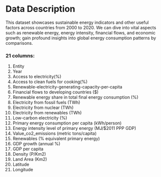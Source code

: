 # Data Description
  This dataset showcases sustainable energy indicators and other useful factors across countries from 2000 to 2020. We can dive into vital aspects such as renewable energy, energy intensity, financial flows, and economic growth; gain profound insights into global energy consumption patterns by comparisons.

### 21 columns:

1.	Entity
2.	Year
3.	Access to electricity(%)
4.	Access to clean fuels for cooking(%)
5.	Renewable-electricity-generating-capacity-per-capita
6.	Financial flows to developing countries ($)
7.	Renewable energy share in total final energy consumption (%)
8.	Electricity from fossil fuels (TWh)
9.	Electricity from nuclear (TWh)
10.	Electricity from renewables (TWh)
11.	Low-carbon electricity (%)
12.	Primary energy consumption per capita (kWh/person)
13.	Energy intensity level of primary energy (MJ/$2011 PPP GDP)
14.	Value_co2_emissions (metric tons/capita)
15.	Renewables (% equivalent primary energy)
16.	GDP growth (annual %)
17.	GDP per capita
18.	Density (P/Km2)
19.	Land Area (Km2)
20.	Latitude
21.	Longitude

